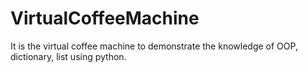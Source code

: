 # VirtualCoffeeMachine
It is the virtual coffee machine to demonstrate the knowledge of OOP, dictionary, list using python.
